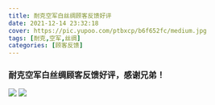 ```yaml
---
title: 耐克空军白丝绸顾客反馈好评
date: 2021-12-14 23:32:18
cover: https://pic.yupoo.com/ptbxcp/b6f652fc/medium.jpg
tags: [耐克,空军,丝绸]
categories: [顾客反馈]
---
```


###  耐克空军白丝绸顾客反馈好评，感谢兄弟！
![](https://pic.yupoo.com/ptbxcp/53e21ab9/2a102f81.jpg)
![](https://pic.yupoo.com/ptbxcp/b6f652fc/edd7cf32.jpg)

